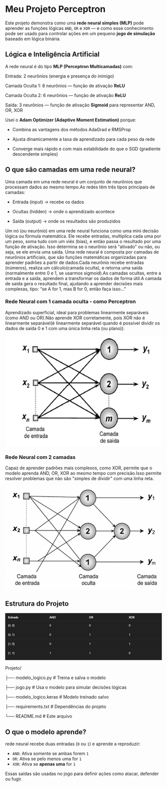 # Meu Projeto Perceptron 

Este projeto demonstra como uma **rede neural simples (MLP)** pode aprender as funções lógicas `AND`, `OR` e `XOR` — e como esse conhecimento pode ser usado para controlar ações em um pequeno **jogo de simulação** baseado em lógica binária.

## Lógica e Inteligência Artificial

A rede neural é do tipo **MLP (Perceptron Multicamadas)** com:

Entrada: 2 neurônios (energia e presença do inimigo)

Camada Oculta 1: 8 neurônios — função de ativação **ReLU**

Camada Oculta 2: 6 neurônios — função de ativação **ReLU**

Saída: 3 neurônios — função de ativação **Sigmoid** para representar AND, OR, XOR

Usei o **Adam Optimizer (Adaptive Moment Estimation)** porque:

- Combina as vantagens dos métodos AdaGrad e RMSProp
  
- Ajusta dinamicamente a taxa de aprendizado para cada peso da rede
  
- Converge mais rápido e com mais estabilidade do que o SGD (gradiente descendente simples)

  
## O que são camadas em uma rede neural?

Uma camada em uma rede neural é um conjunto de neurônios que processam dados ao mesmo tempo.As redes têm três tipos principais de camadas:

- Entrada (input) → recebe os dados
  
- Ocultas (hidden) → onde o aprendizado acontece
  
- Saída (output) → onde os resultados são produzidos

Um nó (ou neurônio) em uma rede neural funciona como uma mini decisão lógica ou fórmula matemática. Ele recebe entradas, multiplica cada uma por um peso, soma tudo com um viés (bias), e então passa o resultado por uma função de ativação. Isso determina se o neurônio será "ativado" ou não, ou seja, se ele envia uma saída. Uma rede neural é composta por camadas de neurônios artificiais, que são funções matemáticas organizadas para aprender padrões a partir de dados.Cada neurônio recebe entradas (números), realiza um cálculo(camada oculta), e retorna uma saída (normalmente entre 0 e 1, se usarmos sigmoid).As camadas ocultas, entre a entrada e a saída, aprendem a transformar os dados de forma útil.A camada de saída gera o resultado final, ajudando a aprender decisões mais complexas, tipo: “se A for 1, mas B for 0, então faça isso...”

### Rede Neural com 1 camada oculta - como Perceptron

Aprendizado superficial, ideal para problemas linearmente separáveis (como AND ou OR).Não aprende XOR corretamente, pois XOR não é linearmente separável(é linearmente separável quando é possível dividir os dados de saída 0 e 1 com uma única linha reta (ou plano)).

![Uma Camada](imgs/uma_camada.png)

### Rede Neural com 2 camadas

Capaz de aprender padrões mais complexos, como XOR, permite que o modelo aprenda AND, OR, XOR ao mesmo tempo com precisão.Isso permite resolver problemas que não são "simples de dividir" com uma linha reta.

![Uma Camada](imgs/duas_camada.png)


## Estrutura do Projeto

![Funções Lógicas](imgs/and,or,xor.png)

Projeto/

├── modelo_logico.py # Treina e salva o modelo

├── jogo.py # Usa o modelo para simular decisões lógicas

├── modelo_logico.keras # Modelo treinado salvo

├── requirements.txt # Dependências do projeto

└── README.md # Este arquivo

## O que o modelo aprende?

 rede neural recebe duas entradas (`0` ou `1`) e aprende a reproduzir:

- `AND`: Ativa somente se ambas forem `1`
- `OR`: Ativa se pelo menos uma for `1`
- `XOR`: Ativa se **apenas uma** for `1`

Essas saídas são usadas no jogo para definir ações como atacar, defender ou fugir.
